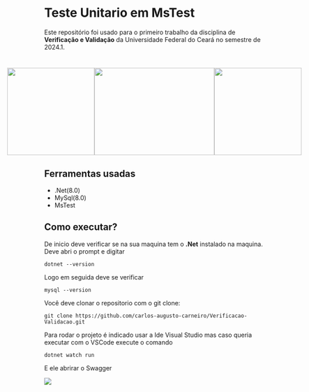 # Teste Unitario em MsTest  

Este repositório foi usado para o primeiro trabalho da disciplina de **Verificação e Validação** da Universidade Federal do Ceará no semestre de 2024.1.

<h1 style="text-align: center;">
    <div style="display: flex; justify-content: center;">
        <img src = "https://hermes.dio.me/articles/cover/496931d9-69d6-4956-bb0a-032dd5792ade.png" width="200" height="200">
        <img src = "https://www.lambdatest.com/blog/wp-content/uploads/2021/03/MSTest.png" width="275" height="200">
        <img src = "https://res.cloudinary.com/appmasters-io/image/upload/v1624744345/mysql_87a2317566.png" width="200" height="200">
    </div>
</h1>

## Ferramentas usadas

- .Net(8.0)
- MySql(8.0)
- MsTest

## Como executar?

De inicio deve verificar se na sua maquina tem o **.Net** instalado na maquina. Deve abri o prompt e digitar

```
dotnet --version
```

Logo em seguida deve se verificar 

```
mysql --version
```

Você deve clonar o repositorio com o git clone:

```
git clone https://github.com/carlos-augusto-carneiro/Verificacao-Validacao.git
```

Para rodar o projeto é indicado usar a Ide Visual Studio mas caso queria executar com o VSCode execute o comando

```
dotnet watch run
```

E ele abrirar o Swagger


<img src = "C:\Users\carlo\Documents\Projetos\Verificacao&Validacao\Imagens\image.png">
    
